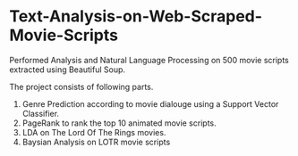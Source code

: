 # Text-Analysis-on-Web-Scraped-Movie-Scripts
Performed Analysis and Natural Language Processing on 500 movie scripts extracted using Beautiful Soup.

The project consists of following parts. 

1. Genre Prediction according to movie dialouge using a Support Vector Classifier. 
3. PageRank to rank the top 10 animated movie scripts. 
2. LDA on The Lord Of The Rings movies. 
3. Baysian Analysis on LOTR movie scripts
